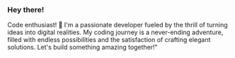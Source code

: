 ### Hey there!

Code enthusiast! 👋 I'm a passionate developer fueled by the thrill of turning ideas into digital realities. My coding journey is a never-ending adventure, filled with endless possibilities and the satisfaction of crafting elegant solutions. Let's build something amazing together!"

<!--
**gevaungr/gevaungr** is a ✨ _special_ ✨ repository because its `README.md` (this file) appears on your GitHub profile.

Here are some ideas to get you started:

- 🔭 I’m currently working on ...
- 🌱 I’m currently learning ...
- 👯 I’m looking to collaborate on ...
- 🤔 I’m looking for help with ...
- 💬 Ask me about ...
- 📫 How to reach me: ...
- 😄 Pronouns: ...
- ⚡ Fun fact: ...
-->
